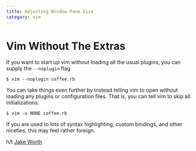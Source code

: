 ```yaml
---
title: Adjusting Window Pane Size
category: vim
---
```

# Vim Without The Extras

If you want to start up vim without loading all the usual plugins, you
can supply the `--noplugin` flag

```
$ vim --noplugin coffee.rb
```

You can take things even further by instead telling vim to open without
loading any plugins or configuration files. That is, you can tell vim to
skip all initializations.

```
$ vim -u NONE coffee.rb
```

If you are used to lots of syntax highlighting, custom bindings, and
other niceties, this may feel rather foreign.

h/t [Jake Worth](https://twitter.com/jwworth)
